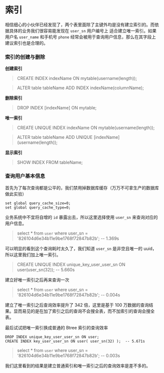 # 索引

相信细心的小伙伴已经发现了，两个表里面除了主键外均是没有建立索引的。而依据具体的业务我们很容易能发现在 `user_sn` 用户编号上
适合建立唯一索引。如果用户名 `user_name` 和手机号 `phone` 经常会被用于查询用户信息，那么在其字段上建议索引也是合理的。

### 索引的创建与删除

**创建索引**

> CREATE INDEX indexName ON mytable(username(length)); 

> ALTER table tableName ADD INDEX indexName(columnName);

**删除索引**

> DROP INDEX [indexName] ON mytable; 

**唯一索引**
> CREATE UNIQUE INDEX indexName ON mytable(username(length));

> ALTER table tableName ADD UNIQUE [indexName] (username(length));

**显示索引**

> SHOW INDEX FROM tableName;

### 查询用户基本信息

首先为了每次查询都是公平的，我们禁用掉数据库缓存（万万不可拿生产的数据库做此实验）

```mysql
set global query_cache_size=0;
set global query_cache_type=0;
```

业务系统中不宜将自增的 `id` 暴露出去，所以这里选择使用 `user_sn` 来查询对应的用户信息。 

> select * from `user` where user_sn = '826104d6e34b11e9be1768f72847b82b'; -- 1.369s

可以明显的看到这个查询耗时太久了，我们知道 `user_sn` 是非空且唯一的 uuid，所以这里我们加上唯一索引。

> CREATE UNIQUE INDEX unique_key_user_user_sn ON user(user_sn(32)); -- 5.660s

建立好唯一索引之后再来查询一次

> select * from `user` where user_sn = '826104d6e34b11e9be1768f72847b82b'; -- 0.004s

建立了唯一索引之后查询效率提升了 342 倍，这里是基于 100 万数据的查询结果。显而易见的是在加了索引之后的查询不会搜全表，而不加索引的查询会搜全表。


最后试试把唯一索引换成普通的 Btree 索引的查询效率

```mysql
DROP INDEX unique_key_user_user_sn ON user;
CREATE INDEX key_user_user_sn ON user( user_sn(32) );  -- 5.671s
```

> select * from `user` where user_sn = '826104d6e34b11e9be1768f72847b82b'; -- 0.003s

我们这里看到的结果是建立普通索引和唯一索引之后的查询效率是差不多的。
